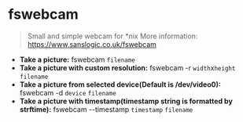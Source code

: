 # fswebcam
> Small and simple webcam for *nix
> More information: <https://www.sanslogic.co.uk/fswebcam>
- **Take a picture:**
fswebcam `filename`
- **Take a picture with custom resolution:**
fswebcam -r `width`x`height` `filename`
- **Take a picture from selected device(Default is /dev/video0):**
fswebcam -d `device` `filename`
- **Take a picture with timestamp(timestamp string is formatted by strftime):**
fswebcam --timestamp `timestamp` `filename`
